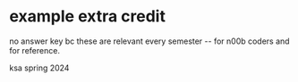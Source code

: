 # example extra credit

no answer key bc these are relevant every semester -- for n00b coders and for reference.

ksa spring 2024
